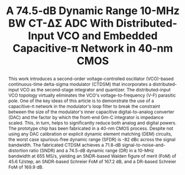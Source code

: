 ---
title: A 74.5-dB Dynamic Range 10-MHz BW CT-ΔΣ ADC With Distributed-Input VCO and Embedded Capacitive-π Network in 40-nm CMOS

authors:
- Abhishek Mukherjee
- Miguel Gandara
- Xiangxing Yang
- Linxiao Shen
- Xiyuan Tang
- Chen-Kai Hsu
- Nan Sun

publishDate: "2002-08-12"

summary: JSSC, 2021

abstract: This work introduces a second-order voltage-controlled oscillator (VCO)-based continuous-time delta-sigma modulator (CTDSM) that incorporates a distributed-input VCO as the second-stage integrator and quantizer. The distributed-input VCO topology virtually eliminates the VCO's voltage-to-frequency (V-F) parasitic pole. One of the key ideas of this article is to demonstrate the use of a capacitive-π network in the modulator's loop filter to break the constraint between the size of the modulator's inner capacitive digital-to-analog converter (DAC) and the factor by which the front-end Gm-C integrator is impedance scaled. This, in turn, helps to significantly reduce both analog and digital powers. The prototype chip has been fabricated in a 40-nm CMOS process. Despite not using any DAC calibration or explicit dynamic element matching (DEM) circuits, the worst case spurious-free dynamic range (SFDR) is -82 dBc across the signal bandwidth. The fabricated CTDSM achieves a 71.8-dB signal-to-noise-and-distortion ratio (SNDR) and a 74.5-dB dynamic range (DR) in a 10-MHz bandwidth at 655 MS/s, yielding an SNDR-based Walden figure of merit (FoM) of 45.6 fJ/step, an SNDR-based Schreier FoM of 167.2 dB, and a DR-based Schreier FoM of 169.9 dB.

publication_types: ["2"]

publication: "IEEE Journal of Solid-State Circuits ( Volume: 56, Issue: 2, Feb. 2021)"

tags:
- Analog-to-digital converter (ADC)
- capacitive-π network
- continuous-time delta–sigma modulator (CTDSM)
- distributed-input voltage-controlled oscillator (VCO)
- Gm-C integrator
- VCO parasitic pole
- VCO
- VCO-based ADC

links:
- name: IEEE Xplore
  url: https://ieeexplore.ieee.org/document/9165909/
---